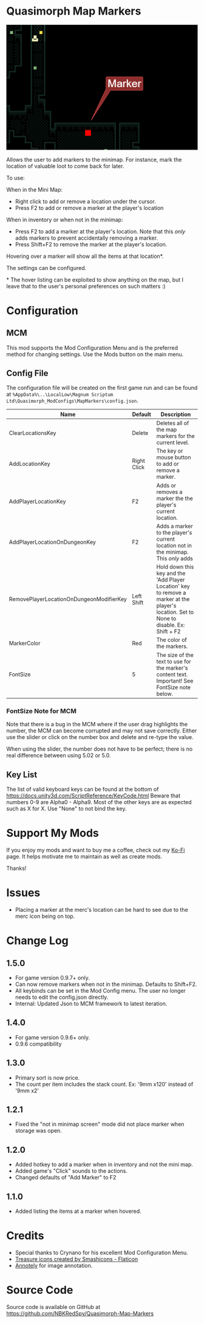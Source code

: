 # Quasimorph Map Markers
![marker example](media/Marker%20Example.png)

Allows the user to add markers to the minimap.  For instance, mark the location of valuable loot to come back for later.

To use: 

When in the Mini Map:
* Right click to add or remove a location under the cursor.
* Press F2 to add or remove a marker at the player's location

When in inventory or when not in the minimap:
* Press F2 to add a marker at the player's location.  Note that this *only* adds markers to prevent accidentally removing a marker.
* Press Shift+F2 to remove the marker at the player's location.

Hovering over a marker will show all the items at that location\*.

The settings can be configured.

\* The hover listing can be exploited to show anything on the map, but I leave that to the user's personal preferences on such matters :)

# Configuration

## MCM
This mod supports the Mod Configuration Menu and is the preferred method for changing settings.  Use the Mods button on the main menu.

## Config File
The configuration file will be created on the first game run and can be found at `%AppData%\..\LocalLow\Magnum Scriptum Ltd\Quasimorph_ModConfigs\MapMarkers\config.json`.

|Name|Default|Description|
|--|--|--|
|ClearLocationsKey|Delete|Deletes all of the map markers for the current level.|
|AddLocationKey|Right Click|The key or mouse button to add or remove a marker.|
|AddPlayerLocationKey|F2|Adds or removes a marker the the player's current location.|
|AddPlayerLocationOnDungeonKey|F2|Adds a marker to the player's current location not in the minimap.  This *only* adds|
|RemovePlayerLocationOnDungeonModifierKey|Left Shift|Hold down this key and the 'Add Player Location' key to remove a marker at the player's location. Set to None to disable. Ex: Shift + F2|
|MarkerColor|Red|The color of the markers.|
|FontSize|5|The size of the text to use for the marker's content text.  Important!  See FontSize note below.|

### FontSize Note for MCM
Note that there is a bug in the MCM where if the user drag highlights the number, the MCM can become corrupted and may not save correctly.
Either use the slider or click on the number box and delete and re-type the value.

When using the slider, the number does not have to be perfect; there is no real difference between using 5.02 or 5.0.

## Key List
The list of valid keyboard keys can be found  at the bottom of https://docs.unity3d.com/ScriptReference/KeyCode.html
Beware that numbers 0-9 are Alpha0 - Alpha9.  Most of the other keys are as expected such as X for X.
Use "None" to not bind the key.

# Support My Mods
If you enjoy my mods and want to buy me a coffee, check out my [Ko-Fi](https://ko-fi.com/nbkredspy71915) page.
It helps motivate me to maintain as well as create mods.

Thanks!  

# Issues
* Placing a marker at the merc's location can be hard to see due to the merc icon being on top.

# Change Log

## 1.5.0
* For game version 0.9.7+ only.
* Can now remove markers when not in the minimap.  Defaults to Shift+F2.
* All keybinds can be set in the Mod Config menu.  The user no longer needs to edit the config.json directly.
* Internal: Updated Json to MCM framework to latest iteration.

## 1.4.0
* For game version 0.9.6+ only.
* 0.9.6 compatibility

## 1.3.0
* Primary sort is now price.
* The count per item includes the stack count.  Ex: '9mm x120' instead of '9mm x2'

## 1.2.1
* Fixed the "not in minimap screen" mode did not place marker when storage was open.

## 1.2.0
* Added hotkey to add a marker when in inventory and not the mini map.
* Added game's "Click" sounds to the actions.
* Changed defaults of "Add Marker" to F2

## 1.1.0
* Added listing the items at a marker when hovered.

# Credits
* Special thanks to Crynano for his excellent Mod Configuration Menu. 
* [Treasure icons created by Smashicons - Flaticon](https://www.flaticon.com/free-icons/treasure)
* [Annotely](https://annotely.com/) for image annotation.

# Source Code
Source code is available on GitHub at https://github.com/NBKRedSpy/Quasimorph-Map-Markers
